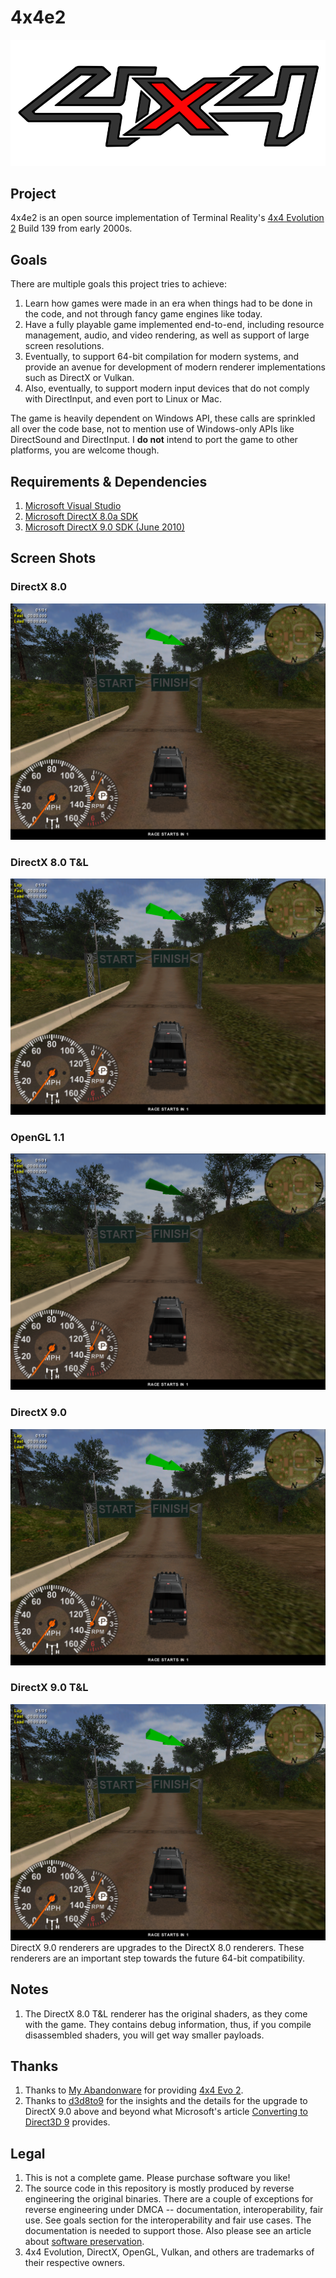 # 4x4e2
![4x4e](./Assets/Logo.900x360.png)
## Project
4x4e2 is an open source implementation of Terminal Reality's [4x4 Evolution 2](https://en.wikipedia.org/wiki/4x4_Evo_2) Build 139 from early 2000s.

## Goals
There are multiple goals this project tries to achieve:
1. Learn how games were made in an era when things had to be done in the code, and not through fancy game engines like today.
2. Have a fully playable game implemented end-to-end, including resource management, audio, and video rendering, as well as support of large screen resolutions.
3. Eventually, to support 64-bit compilation for modern systems, and provide an avenue for development of modern renderer implementations such as DirectX or Vulkan.
4. Also, eventually, to support modern input devices that do not comply with DirectInput, and even port to Linux or Mac.

The game is heavily dependent on Windows API, these calls are sprinkled all over the code base, not to mention use of Windows-only APIs like DirectSound and DirectInput. I **do not** intend to port the game to other platforms, you are welcome though.

## Requirements & Dependencies
1. [Microsoft Visual Studio](https://visualstudio.microsoft.com/downloads/)
2. [Microsoft DirectX 8.0a SDK](https://archive.org/details/dx8a_sdk)
3. [Microsoft DirectX 9.0 SDK (June 2010)](https://www.microsoft.com/en-US/download/details.aspx?id=6812) 

## Screen Shots
### DirectX 8.0
![4x4e2](./Extras/ScreenShot.DX.8.0.x001.png)
### DirectX 8.0 T&L
![4x4e2](./Extras/ScreenShot.DX.8.0.TL.x001.png)
### OpenGL 1.1
![4x4e2](./Extras/ScreenShot.OpenGL.1.1.x001.png)
### DirectX 9.0
![4x4e2](./Extras/ScreenShot.DX.9.0.x001.png)
### DirectX 9.0 T&L
![4x4e2](./Extras/ScreenShot.DX.9.0.TL.x001.png)
DirectX 9.0 renderers are upgrades to the DirectX 8.0 renderers. These renderers are an important step towards the future 64-bit compatibility.

## Notes
1. The DirectX 8.0 T&L renderer has the original shaders, as they come with the game. They contains debug information, thus, if you compile disassembled shaders, you will get way smaller payloads.

## Thanks
1. Thanks to [My Abandonware](https://www.myabandonware.com/) for providing [4x4 Evo 2](https://www.myabandonware.com/game/4x4-evo-2-a6c).
2. Thanks to [d3d8to9](https://github.com/crosire/d3d8to9) for the insights and the details for the upgrade to DirectX 9.0 above and beyond what Microsoft's article [Converting to Direct3D 9](https://learn.microsoft.com/en-us/windows/win32/direct3d9/converting-to-directx-9) provides.

## Legal
1. This is not a complete game. Please purchase software you like!
2. The source code in this repository is mostly produced by reverse engineering the original binaries. There are a couple of exceptions for reverse engineering under DMCA -- documentation, interoperability, fair use. See goals section for the interoperability and fair use cases. The documentation is needed to support those. Also please see an article about [software preservation](https://en.wikipedia.org/wiki/Digital_preservation).
3. 4x4 Evolution, DirectX, OpenGL, Vulkan, and others are trademarks of their respective owners.
